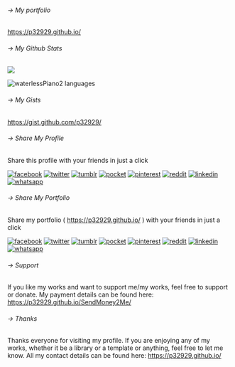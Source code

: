 ###### -> My portfolio
https://p32929.github.io/

###### -> My Github Stats
[![](https://github-readme-stats.vercel.app/api?username=p32929&show_icons=true)]() 

![waterlessPiano2 languages](https://github-readme-stats.quantumlytangled.vercel.app/api/top-langs/?username=p32929)

###### -> My Gists
https://gist.github.com/p32929/

###### -> Share My Profile
Share this profile with your friends in just a click

[![facebook](https://image.flaticon.com/icons/png/32/124/124010.png)](https://www.facebook.com/sharer/sharer.php?u=https://github.com/p32929)
[![twitter](https://image.flaticon.com/icons/png/32/124/124021.png)](https://twitter.com/intent/tweet?source=https://github.com/p32929)
[![tumblr](https://image.flaticon.com/icons/png/32/124/124012.png)](https://www.tumblr.com/share?v=3&u=https://github.com/p32929)
[![pocket](https://image.flaticon.com/icons/png/32/732/732238.png)](https://getpocket.com/save?url=https://github.com/p32929)
[![pinterest](https://image.flaticon.com/icons/png/32/124/124039.png)](https://pinterest.com/pin/create/button/?url=https://github.com/p32929)
[![reddit](https://image.flaticon.com/icons/png/32/2111/2111589.png)](https://www.reddit.com/submit?url=https://github.com/p32929)
[![linkedin](https://image.flaticon.com/icons/png/32/1409/1409945.png)](https://www.linkedin.com/shareArticle?mini=true&url=https://github.com/p32929)
[![whatsapp](https://image.flaticon.com/icons/png/32/733/733585.png)](https://api.whatsapp.com/send?text=https://github.com/p32929)

###### -> Share My Portfolio
Share my portfolio ( https://p32929.github.io/ ) with your friends in just a click

[![facebook](https://image.flaticon.com/icons/png/32/124/124010.png)](https://www.facebook.com/sharer/sharer.php?u=https://p32929.github.io/)
[![twitter](https://image.flaticon.com/icons/png/32/124/124021.png)](https://twitter.com/intent/tweet?source=https://p32929.github.io/)
[![tumblr](https://image.flaticon.com/icons/png/32/124/124012.png)](https://www.tumblr.com/share?v=3&u=https://p32929.github.io/)
[![pocket](https://image.flaticon.com/icons/png/32/732/732238.png)](https://getpocket.com/save?url=https://p32929.github.io/)
[![pinterest](https://image.flaticon.com/icons/png/32/124/124039.png)](https://pinterest.com/pin/create/button/?url=https://p32929.github.io/)
[![reddit](https://image.flaticon.com/icons/png/32/2111/2111589.png)](https://www.reddit.com/submit?url=https://p32929.github.io/)
[![linkedin](https://image.flaticon.com/icons/png/32/1409/1409945.png)](https://www.linkedin.com/shareArticle?mini=true&url=https://p32929.github.io/)
[![whatsapp](https://image.flaticon.com/icons/png/32/733/733585.png)](https://api.whatsapp.com/send?text=https://p32929.github.io/)

###### -> Support
If you like my works and want to support me/my works, feel free to support or donate. My payment details can be found here: https://p32929.github.io/SendMoney2Me/

###### -> Thanks
Thanks everyone for visiting my profile. If you are enjoying any of my works, whether it be a library or a template or anything, feel free to let me know. All my contact details can be found here: https://p32929.github.io/
